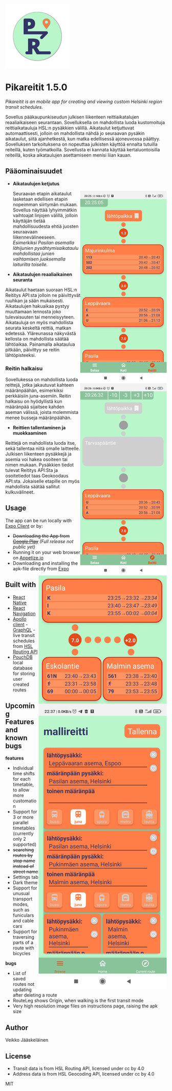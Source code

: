 

<img src="https://github.com/VeikkoAJ/pikareitit/blob/develop/assets/adaptive-icon.png" width="200">

# Pikareitit 1.5.0
*Pikareitit is an mobile app for creating and viewing custom Helsinki region transit schedules.*

Sovellus pääkaupunkiseudun julkisen liikenteen reittiaikatalujen reaaliaikaiseen seurantaan. Sovelluksella on mahdollista luoda kustomoituja reittiaikatauluja HSL:n pysäkkien välillä. Aikataulut ketjuttuvat automaattisesti, jolloin on mahdollista nähdä jo seuraavan pysäkin aikataulut, siitä ajanhetkestä, kun matka edellisessä ajoneuvossa päättyy. Sovelluksen tarkoituksena on nopeuttaa julkisten käyttöä ennalta tutuilla reiteillä, kuten työmatkoilla. Sovellusta ei kannata käyttää kertaluontoisilla reiteillä, koska aikataulujen asettamiseen menisi liian kauan.



## Pääominaisuudet

* **Aikataulujen ketjutus**

  <img align="right" src="https://github.com/VeikkoAJ/pikareitit/blob/master/examplePics/chainedDepartures.jpg" height="600">

    Seuraavan etapin aikataulut lasketaan edellisen etapin nopeimman siirtymän mukaan. Sovellus näyttää lyhyimmätkin vaihtoajat linjojen välillä, jolloin käyttäjän tietää mahdollisuudesta ehtiä juosten seuraavaan liikennevälineeseen. *Esimerkiksi Pasilan asemalla lähijunien pysähtymisaikataulu mahdollistaa junien vaihtamisen juoksemalla laiturilta toiselle.*

  

* **Aikataulujen reaaliaikainen seuranta**

  
<img align="right" src="https://github.com/VeikkoAJ/pikareitit/blob/master/examplePics/mainPicture.jpg" height="600">

Aikataulut haetaan suoraan HSL:n Reititys API:sta jolloin ne päivittyvät ruuhkan ja sään mukaisesti. Aikataulujen hakuaikaa pystyy muuttamaan lennosta joko tulevaisuuten tai menneisyyteen. Aikatauluja on myös mahdollista seurata keskeltä reittiä, matkan edetessä. Yläreunassa näkyvästä kellosta on mahdollista säätää lähtöaikaa. Painamalla aikataulua pitkään, päivittyy se reitin lähtöpisteeksi.

<h3>Reitin halkaisu</h3>

<img align="right" src="https://github.com/VeikkoAJ/pikareitit/blob/master/examplePics/parallel%20routes.jpg" width="400">

Sovellukessa on mahdollista luoda reittejä, jotka jakautuvat kahteen määränpäähän, esimerkiksi perkkäisiin juna-asemiin. Reitin halkaisu on hyödyllistä kun määränpää sijaitsee kahden aseman välissä, joista molemmista menee busseja määränpäähän.


* **Reittien tallentaminen ja muokkaaminen**

<img align="right" src="https://github.com/VeikkoAJ/pikareitit/blob/master/examplePics/route%20creation.jpg" width="400"> 
                                                                                                       
Reittejä on mahdollista luoda itse, sekä tallentaa niitä omalle laitteelle. Julkisen liikenteen pysäkkejä ja asemia voi hakea osoiteen tai nimen mukaan. Pysäkkien tiedot tulevat Reititys API:Sta ja osoitetiedot taas Geokoodaus API:sta. Jokaiselle etapille on myös mahdollista säätää sallitut kulkuvälineet. 



## Usage

The app can be run locally with [Expo Client](https://docs.expo.io/) or by:

* ~~Downloading the App from  [Google Play]()~~ *(Full release not public yet)*
* Running it on your web browser on [Appetize.io](https://appetize.io/app/86jbrzyyg4gd4dfz9qxgd639r8)
* Downloading and installing the apk-file directly from [Expo](https://exp-shell-app-assets.s3.us-west-1.amazonaws.com/android/%40mr_brainlet/pikareitit-5abc8017372c401a90acee59c6ade6ed-signed.apk)


## Built with

* [React Native](https://reactnative.dev/)
* [React Navigation](https://reactnavigation.org/)
* [Apollo client](https://www.apollographql.com/docs/react/) - [GraphQL](https://graphql.org/) - live transit schedules from [HSL Routing API](https://digitransit.fi/en/developers/)
* [PouchDB](https://pouchdb.com/) local database for storing user created routes


## Upcoming Features and known bugs

**features**
* Individual time shifts for each timetable, to allow more customation
* Support for 3 or more parallel timetables (currently only 2 supported)
* ~~searching routes by stop name instead of street name~~
* Settings tab
* Dark theme
* Support for unusual transport modes, such as funiculars and cable cars
* Support for traversing parts of a route with bicycles

**bugs**
* List of saved routes not updating after deleting a route
* RouteLeg shows Origin, when walking is the first transit mode
* Very high resolution image files on instructions page, raising the apk size


## Author

Veikko Jääskeläinen


## License

- Transit data is from HSL Routing API, licensed under cc by 4.0
- Address data is from HSL Geocoding API, licensed under cc by 4.0

MIT
